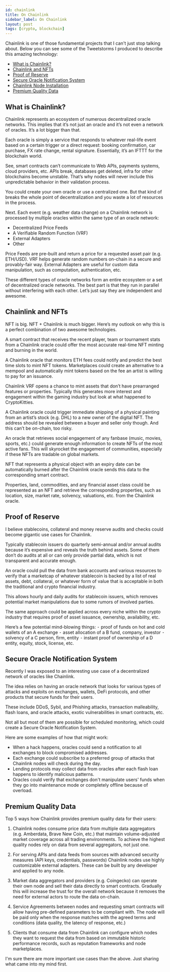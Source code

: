 ```yaml
---
id: chainlink
title: On Chainlink
sidebar_label: On Chainlink
layout: post
tags: [crypto, blockchain]
---
```


Chainlink is one of those fundamental projects that I can't just stop talking about. Below you can see some of the Tweetstorms I produced to describe this amazing technology:

- [What is Chainlink?](https://twitter.com/dmitrydao/status/1353850962734166016)
- [Chainlink and NFTs](https://twitter.com/dmitrydao/status/1349765189072248837)
- [Proof of Reserve](https://twitter.com/dmitrydao/status/1351879347641180160)
- [Secure Oracle Notification System](https://twitter.com/dmitrydao/status/1358093120227966976)
- [Chainlink Node Installation](https://twitter.com/dmitrydao/status/1354199414114578439)
- [Premium Quality Data](https://twitter.com/dmitrydao/status/1364618401616957440)

<!--truncate-->

## What is Chainlink?

Chainlink represents an ecosystem of numerous decentralized oracle networks. This implies that it’s not just an oracle and it’s not even a network of oracles. It’s a lot bigger than that.

Each oracle is simply a service that responds to whatever real-life event based on a certain trigger or a direct request: booking confirmation, car purchase, FX rate change, rental signature. Essentially, it’s an IFTTT for the blockchain world.

See, smart contracts can’t communicate to Web APIs, payments systems, cloud providers, etc. APIs break, databases get deleted, infra for other blockchains become unstable. That’s why nodes will never include this unpredictable behavior in their validation process.

You could create your own oracle or use a centralized one. But that kind of breaks the whole point of decentralization and you waste a lot of resources in the process.

Next. Each event (e.g. weather data change) on a Chainlink network is processed by multiple oracles within the same type of an oracle network:
- Decentralized Price Feeds
- A Verifiable Random Function (VRF)
- External Adapters
- Other

Price Feeds are pre-built and return a price for a requested asset pair (e.g. ETH/USD). VRF helps generate random numbers on-chain in a secure and provably-fair way. External Adapters are useful for custom data manipulation, such as computation, authentication, etc.

These different types of oracle networks form an entire ecosystem or a set of decentralized oracle networks.  The best part is that they run in parallel without interfering with each other. Let’s just say they are independent and awesome.

## Chainlink and NFTs

NFT is big. NFT + Chainlink is much bigger. Here’s my outlook on why this is a perfect combination of two awesome technologies.

A smart contract that receives the recent player, team or tournament stats from a Chainlink oracle could offer the most accurate real-time NFT minting and burning in the world.

A Chainlink oracle that monitors ETH fees could notify and predict the best time slots to mint NFT tokens. Marketplaces could create an alternative to a mempool and automatically mint tokens based on the fee an artist is willing to pay for an issuance.

Chainlink VRF opens a chance to mint assets that don’t have prearranged features or properties. Typically this generates more interest and engagement within the gaming industry but look at what happened to CryptoKitties.

A Chainlink oracle could trigger immediate shipping of a physical painting from an artist’s stock (e.g. DHL) to a new owner of the digital NFT. The address should be revealed between a buyer and seller only though. And this can’t be on-chain, too risky.

An oracle that retrieves social engagement of any fanbase (music, movies, sports, etc.) could generate enough information to create NFTs of the most active fans. This will skyrocket the engagement of communities, especially if these NFTs are tradable on global markets.

NFT that represents a physical object with an expiry date can be automatically burned after the Chainlink oracle sends this data to the corresponding smart contract.

Properties, land, commodities, and any financial asset class could be represented as an NFT and retrieve the corresponding properties, such as location, size, market rate, solvency, valuations, etc. from the Chainlink oracle.

## Proof of Reserve

I believe stablecoins, collateral and money reserve audits and checks could become gigantic use cases for Chainlink.

Typically stablecoin issuers do quarterly semi-annual and/or annual audits because it’s expensive and reveals the truth behind assets. Some of them don’t do audits at all or can only provide partial data, which is not transparent and accurate enough.

An oracle could pull the data from bank accounts and various resources to verify that a marketcap of whatever stablecoin is backed by a list of real assets, debt, collateral, or whatever form of value that is acceptable in both the traditional and crypto financial industry.

This allows hourly and daily audits for stablecoin issuers, which removes potential market manipulations due to some rumors of involved parties.

The same approach could be applied across every niche within the crypto industry that requires proof of asset issuance, ownership, availability, etc.

Here’s a few potential mind-blowing things:
⁃ proof of funds on hot and cold wallets of an A exchange
⁃ asset allocation of a B fund, company, investor
⁃ solvency of a C person, firm, entity
⁃ instant proof of ownership of a D entity, equity, stock, license, etc.

## Secure Oracle Notification System

Recently I was exposed to an interesting use case of a decentralized network of oracles like Chainlink.

The idea relies on having an oracle network that looks for various types of attacks and exploits on exchanges, wallets, DeFi protocols, and other products that secure funds for their users.

These include DDoS, Sybil, and Phishing attacks, transaction malleability, flash loans, and oracle attacks, exotic vulnerabilities in smart contracts, etc. 

Not all but most of them are possible for scheduled monitoring, which could create a Secure Oracle Notification System.

Here are some examples of how that might work:
- When a hack happens, oracles could send a notification to all exchanges to block compromised addresses.
- Each exchange could subscribe to a preferred group of attacks that Chainlink nodes will check during the day.
- Lending protocols may collect data from oracles after each flash loan happens to identify malicious patterns.
- Oracles could verify that exchanges don't manipulate users' funds when they go into maintenance mode or completely offline because of overload.

## Premium Quality Data

Top 5 ways how Chainlink provides premium quality data for their users:

1. Chainlink nodes consume price data from multiple data aggregators (e.g. Amberdata, Brave New Coin, etc.) that maintain volume-adjusted market coverage across all trading environments. To achieve the highest quality nodes rely on data from several aggregators, not just one.

2. For serving APIs and data feeds from sources with advanced security measures (API keys, credentials, passwords) Chainlink nodes use highly customizable external adapters. These can be built by any developer and applied to any node.

3. Market data aggregators and providers (e.g. Coingecko) can operate their own node and sell their data directly to smart contracts. Gradually this will increase the trust for the overall network because it removes the need for external actors to route the data on-chain.

4. Service Agreements between nodes and requesting smart contracts will allow having pre-defined parameters to be compliant with. The node will be paid only when the response matches with the agreed terms and conditions (data quality, the latency of response, etc.)

5. Clients that consume data from Chainlink can configure which nodes they want to request the data from based on immutable historic performance records, such as reputation frameworks and node marketplaces.

I'm sure there are more important use cases than the above. Just sharing what came into my mind first.